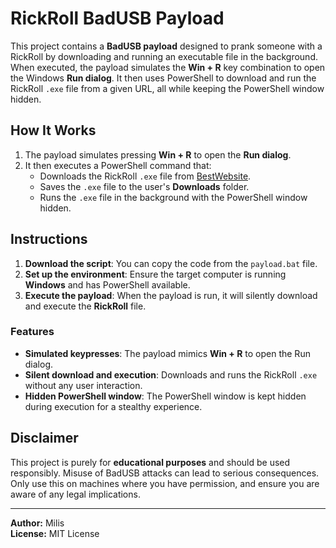 # RickRoll BadUSB Payload

This project contains a **BadUSB payload** designed to prank someone with a RickRoll by downloading and running an executable file in the background. When executed, the payload simulates the **Win + R** key combination to open the Windows **Run dialog**. It then uses PowerShell to download and run the RickRoll `.exe` file from a given URL, all while keeping the PowerShell window hidden.

## How It Works

1. The payload simulates pressing **Win + R** to open the **Run dialog**.
2. It then executes a PowerShell command that:
   - Downloads the RickRoll `.exe` file from [BestWebsite](https://www.bestwebsite.ca/files/RickRoll.exe).
   - Saves the `.exe` file to the user's **Downloads** folder.
   - Runs the `.exe` file in the background with the PowerShell window hidden.

## Instructions

1. **Download the script**: You can copy the code from the `payload.bat` file.
2. **Set up the environment**: Ensure the target computer is running **Windows** and has PowerShell available.
3. **Execute the payload**: When the payload is run, it will silently download and execute the **RickRoll** file.

### Features

- **Simulated keypresses**: The payload mimics **Win + R** to open the Run dialog.
- **Silent download and execution**: Downloads and runs the RickRoll `.exe` without any user interaction.
- **Hidden PowerShell window**: The PowerShell window is kept hidden during execution for a stealthy experience.

## Disclaimer

This project is purely for **educational purposes** and should be used responsibly. Misuse of BadUSB attacks can lead to serious consequences. Only use this on machines where you have permission, and ensure you are aware of any legal implications.

---

**Author:** Milis  
**License:** MIT License

